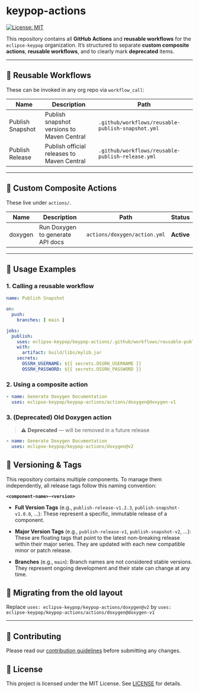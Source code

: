 # keypop-actions

[![License: MIT](https://img.shields.io/badge/License-MIT-yellow.svg)](https://opensource.org/licenses/MIT)

This repository contains all **GitHub Actions** and **reusable workflows** for the `eclipse-keypop` organization. It’s structured to separate **custom composite actions**, **reusable workflows**, and to clearly mark **deprecated** items.

---

## 🔁 Reusable Workflows

These can be invoked in any org repo via `workflow_call`:

| Name                           | Description                                           | Path                                                           |
|--------------------------------|-------------------------------------------------------|----------------------------------------------------------------|
| Publish Snapshot               | Publish snapshot versions to Maven Central           | `.github/workflows/reusable-publish-snapshot.yml`             |
| Publish Release                | Publish official releases to Maven Central           | `.github/workflows/reusable-publish-release.yml`              |

---

## 🔧 Custom Composite Actions

These live under `actions/`.

| Name             | Description                      | Path                                  | Status        |
|------------------|----------------------------------|---------------------------------------|---------------|
| doxygen          | Run Doxygen to generate API docs | `actions/doxygen/action.yml`          | **Active**    |

---

## 📘 Usage Examples

### 1. Calling a reusable workflow

```yaml
name: Publish Snapshot

on:
  push:
    branches: [ main ]

jobs:
  publish:
    uses: eclipse-keypop/keypop-actions/.github/workflows/reusable-publish-snapshot.yml@publish-snapshot-v1
    with:
      artifact: build/libs/mylib.jar
    secrets:
      OSSRH_USERNAME: ${{ secrets.OSSRH_USERNAME }}
      OSSRH_PASSWORD: ${{ secrets.OSSRH_PASSWORD }}
````

### 2. Using a composite action

```yaml
- name: Generate Doxygen Documentation
  uses: eclipse-keypop/keypop-actions/actions/doxygen@doxygen-v1
```

### 3. (Deprecated) Old Doxygen action

> ⚠️ **Deprecated** — will be removed in a future release

```yaml
- name: Generate Doxygen Documentation
  uses: eclipse-keypop/keypop-actions/doxygen@v2
```

## 📖 Versioning & Tags

This repository contains multiple components. To manage them independently, all release tags follow this naming convention:

**`<component-name>-<version>`**

* **Full Version Tags** (e.g., `publish-release-v1.2.3`, `publish-snapshot-v1.0.0`, ...):
  These represent a specific, immutable release of a component.

* **Major Version Tags** (e.g., `publish-release-v1`, `publish-snapshot-v2`, ...):
  These are floating tags that point to the latest non-breaking release within their major series. They are updated with each new compatible minor or patch release.

* **Branches** (e.g., `main`):
  Branch names are not considered stable versions. They represent ongoing development and their state can change at any time.

## 🚀 Migrating from the old layout

Replace `uses: eclipse-keypop/keypop-actions/doxygen@v2` by `uses: eclipse-keypop/keypop-actions/actions/doxygen@doxygen-v1`

---

## 🤝 Contributing

Please read our [contribution guidelines](https://keypop.org/community/contributing/) before submitting any changes.

## 📄 License

This project is licensed under the MIT License. See [LICENSE](LICENSE) for details.